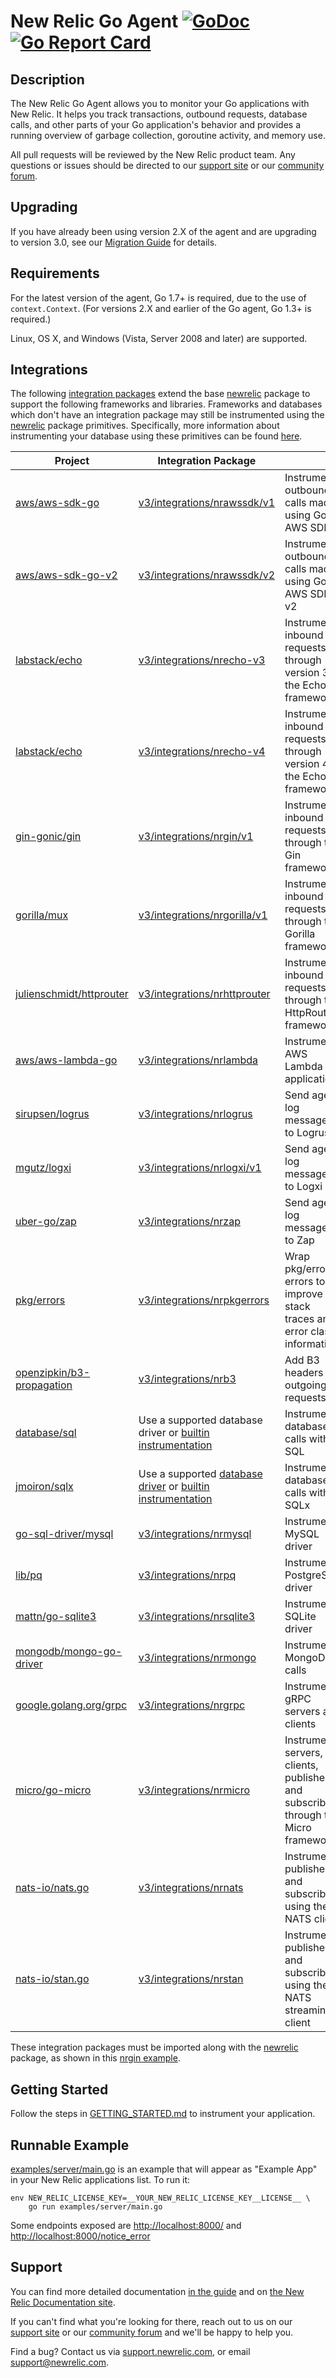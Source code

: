 # New Relic Go Agent [![GoDoc](https://godoc.org/github.com/newrelic/go-agent?status.svg)](https://godoc.org/github.com/newrelic/go-agent/v3/newrelic/) [![Go Report Card](https://goreportcard.com/badge/github.com/newrelic/go-agent)](https://goreportcard.com/report/github.com/newrelic/go-agent)

## Description

The New Relic Go Agent allows you to monitor your Go applications with New
Relic.  It helps you track transactions, outbound requests, database calls, and
other parts of your Go application's behavior and provides a running overview of
garbage collection, goroutine activity, and memory use.

All pull requests will be reviewed by the New Relic product team. Any questions or issues should be directed to our [support
site](http://support.newrelic.com/) or our [community
forum](https://discuss.newrelic.com).

## Upgrading
If you have already been using version 2.X of the agent and are upgrading to
version 3.0, see our [Migration Guide](v3/MIGRATION.md) for details. 

## Requirements

For the latest version of the agent, Go 1.7+ is required, due to the use of `context.Context`.
(For versions 2.X and earlier of the Go agent, Go 1.3+ is required.)

Linux, OS X, and Windows (Vista, Server 2008 and later) are supported.

## Integrations

The following [integration packages](https://godoc.org/github.com/newrelic/go-agent/v3/integrations)
extend the base [newrelic](https://godoc.org/github.com/newrelic/go-agent/v3/newrelic/) package
to support the following frameworks and libraries.
Frameworks and databases which don't have an integration package may still be
instrumented using the [newrelic](https://godoc.org/github.com/newrelic/go-agent/v3/newrelic/)
package primitives.  Specifically, more information about instrumenting your database using
these primitives can be found [here](GUIDE.md#datastore-segments).

<!---
NOTE!  When updating the table below, be sure to update the docs site version too:
https://docs.newrelic.com/docs/agents/go-agent/get-started/go-agent-compatibility-requirements
-->

| Project | Integration Package |  |
| ------------- | ------------- | - |
| [aws/aws-sdk-go](https://github.com/aws/aws-sdk-go) | [v3/integrations/nrawssdk/v1](https://godoc.org/github.com/newrelic/go-agent/v3/integrations/nrawssdk/v1) | Instrument outbound calls made using Go AWS SDK |
| [aws/aws-sdk-go-v2](https://github.com/aws/aws-sdk-go-v2) | [v3/integrations/nrawssdk/v2](https://godoc.org/github.com/newrelic/go-agent/v3/integrations/nrawssdk/v2) | Instrument outbound calls made using Go AWS SDK v2 |
| [labstack/echo](https://github.com/labstack/echo) | [v3/integrations/nrecho-v3](https://godoc.org/github.com/newrelic/go-agent/v3/integrations/nrecho-v3) | Instrument inbound requests through version 3 of the Echo framework |
| [labstack/echo](https://github.com/labstack/echo) | [v3/integrations/nrecho-v4](https://godoc.org/github.com/newrelic/go-agent/v3/integrations/nrecho-v4) | Instrument inbound requests through version 4 of the Echo framework |
| [gin-gonic/gin](https://github.com/gin-gonic/gin) | [v3/integrations/nrgin/v1](https://godoc.org/github.com/newrelic/go-agent/v3/integrations/nrgin/v1) | Instrument inbound requests through the Gin framework |
| [gorilla/mux](https://github.com/gorilla/mux) | [v3/integrations/nrgorilla/v1](https://godoc.org/github.com/newrelic/go-agent/v3/integrations/nrgorilla/v1) | Instrument inbound requests through the Gorilla framework |
| [julienschmidt/httprouter](https://github.com/julienschmidt/httprouter) | [v3/integrations/nrhttprouter](https://godoc.org/github.com/newrelic/go-agent/v3/integrations/nrhttprouter) | Instrument inbound requests through the HttpRouter framework |
| [aws/aws-lambda-go](https://github.com/aws/aws-lambda-go) | [v3/integrations/nrlambda](https://godoc.org/github.com/newrelic/go-agent/v3/integrations/nrlambda) | Instrument AWS Lambda applications |
| [sirupsen/logrus](https://github.com/sirupsen/logrus) | [v3/integrations/nrlogrus](https://godoc.org/github.com/newrelic/go-agent/v3/integrations/nrlogrus) | Send agent log messages to Logrus |
| [mgutz/logxi](https://github.com/mgutz/logxi) | [v3/integrations/nrlogxi/v1](https://godoc.org/github.com/newrelic/go-agent/v3/integrations/nrlogxi/v1) | Send agent log messages to Logxi |
| [uber-go/zap](https://github.com/uber-go/zap) | [v3/integrations/nrzap](https://godoc.org/github.com/newrelic/go-agent/v3/integrations/nrzap) | Send agent log messages to Zap |
| [pkg/errors](https://github.com/pkg/errors) | [v3/integrations/nrpkgerrors](https://godoc.org/github.com/newrelic/go-agent/v3/integrations/nrpkgerrors) | Wrap pkg/errors errors to improve stack traces and error class information |
| [openzipkin/b3-propagation](https://github.com/openzipkin/b3-propagation) | [v3/integrations/nrb3](https://godoc.org/github.com/newrelic/go-agent/v3/integrations/nrb3) | Add B3 headers to outgoing requests |
| [database/sql](https://godoc.org/database/sql) | Use a supported database driver or [builtin instrumentation](https://godoc.org/github.com/newrelic/go-agent#InstrumentSQLConnector) | Instrument database calls with SQL |
| [jmoiron/sqlx](https://github.com/jmoiron/sqlx) | Use a supported [database driver](https://godoc.org/github.com/newrelic/go-agent/v3/integrations/nrpq/example/sqlx) or [builtin instrumentation](https://godoc.org/github.com/newrelic/go-agent#InstrumentSQLConnector) | Instrument database calls with SQLx |
| [go-sql-driver/mysql](https://github.com/go-sql-driver/mysql) | [v3/integrations/nrmysql](https://godoc.org/github.com/newrelic/go-agent/v3/integrations/nrmysql) | Instrument MySQL driver |
| [lib/pq](https://github.com/lib/pq) | [v3/integrations/nrpq](https://godoc.org/github.com/newrelic/go-agent/v3/integrations/nrpq) | Instrument PostgreSQL driver |
| [mattn/go-sqlite3](https://github.com/mattn/go-sqlite3) | [v3/integrations/nrsqlite3](https://godoc.org/github.com/newrelic/go-agent/v3/integrations/nrsqlite3) | Instrument SQLite driver |
| [mongodb/mongo-go-driver](https://github.com/mongodb/mongo-go-driver) | [v3/integrations/nrmongo](https://godoc.org/github.com/newrelic/go-agent/v3/integrations/nrmongo) | Instrument MongoDB calls |
| [google.golang.org/grpc](https://github.com/grpc/grpc-go) | [v3/integrations/nrgrpc](https://godoc.org/github.com/newrelic/go-agent/v3/integrations/nrgrpc) | Instrument gRPC servers and clients |
| [micro/go-micro](https://github.com/micro/go-micro) | [v3/integrations/nrmicro](https://godoc.org/github.com/newrelic/go-agent/v3/integrations/nrmicro) | Instrument servers, clients, publishers, and subscribers through the Micro framework |
| [nats-io/nats.go](https://github.com/nats-io/nats.go) | [v3/integrations/nrnats](https://godoc.org/github.com/newrelic/go-agent/v3/integrations/nrnats) | Instrument publishers and subscribers using the NATS client |
| [nats-io/stan.go](https://github.com/nats-io/stan.go) | [v3/integrations/nrstan](https://godoc.org/github.com/newrelic/go-agent/v3/integrations/nrstan) | Instrument publishers and subscribers using the NATS streaming client |


These integration packages must be imported along
with the [newrelic](https://godoc.org/github.com/newrelic/go-agent/v3/newrelic/) package, as shown in this
[nrgin example](https://github.com/newrelic/go-agent/blob/master/v3/integrations/nrgin/v1/example/main.go).

## Getting Started

Follow the steps in [GETTING_STARTED.md](GETTING_STARTED.md) to instrument your
application.

## Runnable Example

[examples/server/main.go](./v3/examples/server/main.go) is an example that will
appear as "Example App" in your New Relic applications list.  To run it:

```
env NEW_RELIC_LICENSE_KEY=__YOUR_NEW_RELIC_LICENSE_KEY__LICENSE__ \
    go run examples/server/main.go
```

Some endpoints exposed are [http://localhost:8000/](http://localhost:8000/)
and [http://localhost:8000/notice_error](http://localhost:8000/notice_error)

## Support

You can find more detailed documentation [in the guide](GUIDE.md) and on
[the New Relic Documentation site](https://docs.newrelic.com/docs/agents/go-agent).

If you can't find what you're looking for there, reach out to us on our [support
site](http://support.newrelic.com/) or our [community
forum](https://discuss.newrelic.com) and we'll be happy to help you.

Find a bug?  Contact us via [support.newrelic.com](http://support.newrelic.com/),
or email support@newrelic.com.
